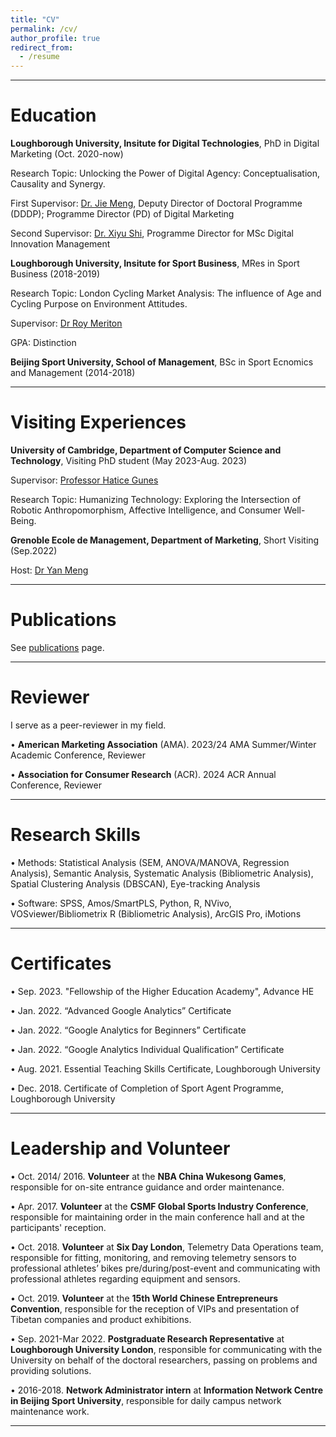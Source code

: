 ```yaml
---
title: "CV"
permalink: /cv/
author_profile: true
redirect_from:
  - /resume
---
```


***

# Education

**Loughborough University, Insitute for Digital Technologies**, PhD in Digital Marketing (Oct. 2020-now) 

Research Topic: Unlocking the Power of Digital Agency: Conceptualisation, Causality and Synergy.

First Supervisor: <a href="https://www.lborolondon.ac.uk/about/staff/dr-jie-meng/">Dr. Jie Meng</a>, Deputy Director of Doctoral Programme (DDDP); Programme Director (PD) of Digital Marketing

Second Supervisor: <a href= "https://www.lborolondon.ac.uk/about/staff/xiyu-shi/">Dr. Xiyu Shi</a>, Programme Director for MSc Digital Innovation Management


**Loughborough University, Insitute for Sport Business**, MRes in Sport Business (2018-2019) 

Research Topic: London Cycling Market Analysis: The influence of Age and Cycling Purpose on Environment Attitudes.

Supervisor: <a href="https://www.lborolondon.ac.uk/about/staff/dr-roy-meriton/">Dr Roy Meriton</a>

GPA: Distinction


**Beijing Sport University, School of Management**, BSc in Sport Ecnomics and Management (2014-2018)  


***



# Visiting Experiences

**University of Cambridge, Department of Computer Science and Technology**, Visiting PhD student (May 2023-Aug. 2023)

Supervisor: <a href="https://www.cst.cam.ac.uk/people/hg410">Professor Hatice Gunes</a>

Research Topic: Humanizing Technology: Exploring the Intersection of Robotic Anthropomorphism, Affective Intelligence, and Consumer Well-Being.



**Grenoble Ecole de Management, Department of Marketing**, Short Visiting (Sep.2022)

Host: <a href="https://en.grenoble-em.com/directory/yan-meng">Dr Yan Meng</a>

***

# Publications

See [publications](/publications/) page.

***

# Reviewer
I serve as a peer-reviewer in my field.

• **American Marketing Association** (AMA). 2023/24 AMA Summer/Winter Academic Conference, Reviewer

• **Association for Consumer Research** (ACR). 2024 ACR Annual Conference, Reviewer

***
# Research Skills 
•	Methods: Statistical Analysis (SEM, ANOVA/MANOVA, Regression Analysis), Semantic Analysis, Systematic Analysis (Bibliometric Analysis), Spatial Clustering Analysis (DBSCAN), Eye-tracking Analysis

•	Software: SPSS, Amos/SmartPLS, Python, R, NVivo, VOSviewer/Bibliometrix R (Bibliometric Analysis), ArcGIS Pro, iMotions


***
# Certificates
•	Sep. 2023. "Fellowship of the Higher Education Academy", Advance HE

•	Jan. 2022. “Advanced Google Analytics” Certificate

•	Jan. 2022. “Google Analytics for Beginners” Certificate

•	Jan. 2022. “Google Analytics Individual Qualification” Certificate

•	Aug. 2021. Essential Teaching Skills Certificate, Loughborough University 

•	Dec. 2018. Certificate of Completion of Sport Agent Programme, Loughborough University






***

# Leadership and Volunteer

•	Oct. 2014/ 2016. **Volunteer** at the **NBA China Wukesong Games**, responsible for on-site entrance guidance and order maintenance.

•	Apr. 2017. **Volunteer** at the **CSMF Global Sports Industry Conference**, responsible for maintaining order in the main conference hall and at the participants' reception.

•	Oct. 2018. **Volunteer** at **Six Day London**, Telemetry Data Operations team, responsible for fitting, monitoring, and removing telemetry sensors to professional athletes’ bikes pre/during/post-event and communicating with professional athletes regarding equipment and sensors.

•	Oct. 2019. **Volunteer** at the **15th World Chinese Entrepreneurs Convention**, responsible for the reception of VIPs and presentation of Tibetan companies and product exhibitions.

•	Sep. 2021-Mar 2022. **Postgraduate Research Representative** at **Loughborough University London**, responsible for communicating with the University on behalf of the doctoral researchers, passing on problems and providing solutions.

•	2016-2018. **Network Administrator intern** at **Information Network Centre in Beijing Sport University**, responsible for daily campus network maintenance work.


***



